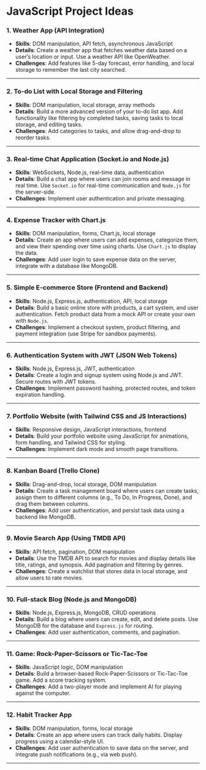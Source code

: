 # JavaScript Project Ideas

### 1. Weather App (API Integration)
- **Skills**: DOM manipulation, API fetch, asynchronous JavaScript
- **Details**: Create a weather app that fetches weather data based on a user’s location or input. Use a weather API like OpenWeather.
- **Challenges**: Add features like 5-day forecast, error handling, and local storage to remember the last city searched.

---

### 2. To-do List with Local Storage and Filtering
- **Skills**: DOM manipulation, local storage, array methods
- **Details**: Build a more advanced version of your to-do list app. Add functionality like filtering by completed tasks, saving tasks to local storage, and editing tasks.
- **Challenges**: Add categories to tasks, and allow drag-and-drop to reorder tasks.

---

### 3. Real-time Chat Application (Socket.io and Node.js)
- **Skills**: WebSockets, Node.js, real-time data, authentication
- **Details**: Build a chat app where users can join rooms and message in real time. Use `Socket.io` for real-time communication and `Node.js` for the server-side.
- **Challenges**: Implement user authentication and private messaging.

---

### 4. Expense Tracker with Chart.js
- **Skills**: DOM manipulation, forms, Chart.js, local storage
- **Details**: Create an app where users can add expenses, categorize them, and view their spending over time using charts. Use `Chart.js` to display the data.
- **Challenges**: Add user login to save expense data on the server, integrate with a database like MongoDB.

---

### 5. Simple E-commerce Store (Frontend and Backend)
- **Skills**: Node.js, Express.js, authentication, API, local storage
- **Details**: Build a basic online store with products, a cart system, and user authentication. Fetch product data from a mock API or create your own with `Node.js`.
- **Challenges**: Implement a checkout system, product filtering, and payment integration (use Stripe for sandbox payments).

---

### 6. Authentication System with JWT (JSON Web Tokens)
- **Skills**: Node.js, Express.js, JWT, authentication
- **Details**: Create a login and signup system using Node.js and JWT. Secure routes with JWT tokens.
- **Challenges**: Implement password hashing, protected routes, and token expiration handling.

---

### 7. Portfolio Website (with Tailwind CSS and JS Interactions)
- **Skills**: Responsive design, JavaScript interactions, frontend
- **Details**: Build your portfolio website using JavaScript for animations, form handling, and Tailwind CSS for styling.
- **Challenges**: Implement dark mode and smooth page transitions.

---

### 8. Kanban Board (Trello Clone)
- **Skills**: Drag-and-drop, local storage, DOM manipulation
- **Details**: Create a task management board where users can create tasks, assign them to different columns (e.g., To Do, In Progress, Done), and drag them between columns.
- **Challenges**: Add user authentication, and persist task data using a backend like MongoDB.

---

### 9. Movie Search App (Using TMDB API)
- **Skills**: API fetch, pagination, DOM manipulation
- **Details**: Use the TMDB API to search for movies and display details like title, ratings, and synopsis. Add pagination and filtering by genres.
- **Challenges**: Create a watchlist that stores data in local storage, and allow users to rate movies.

---

### 10. Full-stack Blog (Node.js and MongoDB)
- **Skills**: Node.js, Express.js, MongoDB, CRUD operations
- **Details**: Build a blog where users can create, edit, and delete posts. Use MongoDB for the database and `Express.js` for routing.
- **Challenges**: Add user authentication, comments, and pagination.

---

### 11. Game: Rock-Paper-Scissors or Tic-Tac-Toe
- **Skills**: JavaScript logic, DOM manipulation
- **Details**: Build a browser-based Rock-Paper-Scissors or Tic-Tac-Toe game. Add a score tracking system.
- **Challenges**: Add a two-player mode and implement AI for playing against the computer.

---

### 12. Habit Tracker App
- **Skills**: DOM manipulation, forms, local storage
- **Details**: Create an app where users can track daily habits. Display progress using a calendar-style UI.
- **Challenges**: Add user authentication to save data on the server, and integrate push notifications (e.g., via web push).

---
